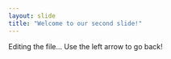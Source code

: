 ```yaml
---
layout: slide
title: "Welcome to our second slide!"
---
```

Editing the file...
Use the left arrow to go back!
